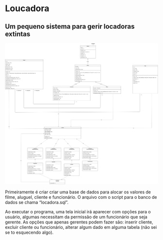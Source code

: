 # Loucadora
## Um pequeno sistema para gerir locadoras extintas

![alt text](ldc.png)

Primeiramente é criar criar uma base de dados para alocar os valores de filme, aluguel, cliente e funcionário. O arquivo com o script para o banco de dados se chama “locadora.sql”.

Ao executar o programa, uma tela inicial irá aparecer com opções para o usuário, algumas necessitam da permissão de um funcionário que seja gerente. As opções que apenas gerentes podem fazer são: inserir cliente, excluir cliente ou funcionário, alterar algum dado em alguma tabela (não sei se to esquecendo algo).
